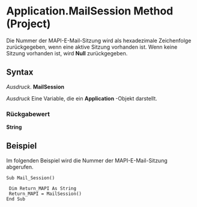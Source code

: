 
# Application.MailSession Method (Project)

Die Nummer der MAPI-E-Mail-Sitzung wird als hexadezimale Zeichenfolge zurückgegeben, wenn eine aktive Sitzung vorhanden ist. Wenn keine Sitzung vorhanden ist, wird  **Null** zurückgegeben.


## Syntax

 _Ausdruck_. **MailSession**

 _Ausdruck_ Eine Variable, die ein **Application** -Objekt darstellt.


### Rückgabewert

 **String**


## Beispiel

Im folgenden Beispiel wird die Nummer der MAPI-E-Mail-Sitzung abgerufen.


```
Sub Mail_Session() 
 
 Dim Return_MAPI As String 
 Return_MAPI = MailSession() 
End Sub
```

